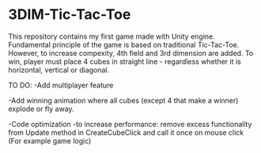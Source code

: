 # 3DIM-Tic-Tac-Toe
This repository contains my first game made with Unity engine. Fundamental principle of the game is based on traditional Tic-Tac-Toe. However, to increase compexity, 4th field and 3rd dimension are added. To win, player must place 4 cubes in straight line - regardless whether it is horizontal, vertical or diagonal.

TO DO:
-Add multiplayer feature

-Add winning animation where all cubes (except 4 that make a winner) explode or fly away.

-Code optimization -to increase performance: remove excess functionality from Update method in CreateCubeClick and call it once on mouse click (For example game logic)

